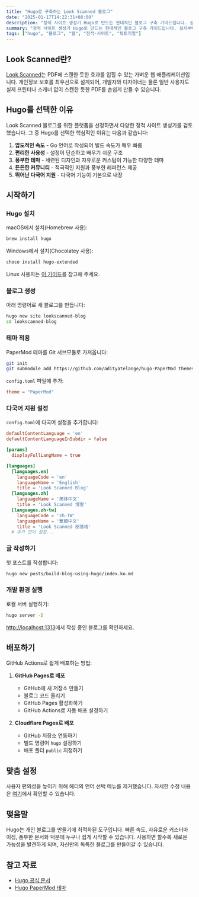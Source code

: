 ```yaml
---
title: "Hugo로 구축하는 Look Scanned 블로그"
date: "2025-01-17T14:22:31+08:00"
description: "정적 사이트 생성기 Hugo로 만드는 현대적인 블로그 구축 가이드입니다. 설치부터 설정, 배포, 맞춤 설정까지 개발자 수준에 관계없이 쉽게 따라할 수 있는 안내서입니다."
summary: "정적 사이트 생성기 Hugo로 만드는 현대적인 블로그 구축 가이드입니다. 설치부터 설정, 배포, 맞춤 설정까지 개발자 수준에 관계없이 쉽게 따라할 수 있는 안내서입니다."
tags: ["hugo", "블로그", "웹", "정적-사이트", "튜토리얼"]
---
```


## Look Scanned란?

[Look Scanned](https://lookscanned.io)는 PDF에 스캔한 듯한 효과를 입힐 수 있는 가벼운 웹 애플리케이션입니다. 개인정보 보호를 최우선으로 설계되어, 개발자와 디자이너는 물론 일반 사용자도 실제 프린터나 스캐너 없이 스캔한 듯한 PDF를 손쉽게 만들 수 있습니다.

## Hugo를 선택한 이유

Look Scanned 블로그를 위한 플랫폼을 선정하면서 다양한 정적 사이트 생성기를 검토했습니다. 그 중 Hugo를 선택한 핵심적인 이유는 다음과 같습니다:

1. **압도적인 속도** - Go 언어로 작성되어 빌드 속도가 매우 빠름
2. **편리한 사용성** - 설정이 단순하고 배우기 쉬운 구조
3. **풍부한 테마** - 세련된 디자인과 자유로운 커스텀이 가능한 다양한 테마
4. **든든한 커뮤니티** - 적극적인 지원과 풍부한 레퍼런스 제공
5. **뛰어난 다국어 지원** - 다국어 기능이 기본으로 내장

## 시작하기

### Hugo 설치

macOS에서 설치(Homebrew 사용):

```bash
brew install hugo
```

Windows에서 설치(Chocolatey 사용):

```bash
choco install hugo-extended
```

Linux 사용자는 [이 가이드](https://gohugo.io/installation/linux/)를 참고해 주세요.

### 블로그 생성

아래 명령어로 새 블로그를 만듭니다:

```bash
hugo new site lookscanned-blog
cd lookscanned-blog
```

### 테마 적용

PaperMod 테마를 Git 서브모듈로 가져옵니다:

```bash
git init
git submodule add https://github.com/adityatelange/hugo-PaperMod themes/PaperMod
```

`config.toml` 파일에 추가:

```toml
theme = "PaperMod"
```

### 다국어 지원 설정

`config.toml`에 다국어 설정을 추가합니다:

```toml
defaultContentLanguage = 'en'
defaultContentLanguageInSubdir = false

[params]
  displayFullLangName = true

[languages]
  [languages.en]
    languageCode = 'en'
    languageName = 'English'
    title = 'Look Scanned Blog'
  [languages.zh]
    languageName = '简体中文'
    title = 'Look Scanned 博客'
  [languages.zh-tw]
    languageCode = 'zh-TW'
    languageName = '繁體中文'
    title = 'Look Scanned 部落格'
  # 추가 언어 설정...
```

### 글 작성하기

첫 포스트를 작성합니다:

```bash
hugo new posts/build-blog-using-hugo/index.ko.md
```

### 개발 환경 실행

로컬 서버 실행하기:

```bash
hugo server -D
```

[http://localhost:1313](http://localhost:1313)에서 작성 중인 블로그를 확인하세요.

## 배포하기

GitHub Actions로 쉽게 배포하는 방법:

1. **GitHub Pages로 배포**

   - GitHub에 새 저장소 만들기
   - 블로그 코드 올리기
   - GitHub Pages 활성화하기
   - GitHub Actions로 자동 배포 설정하기

2. **Cloudflare Pages로 배포**
   - GitHub 저장소 연동하기
   - 빌드 명령어 `hugo` 설정하기
   - 배포 폴더 `public` 지정하기

## 맞춤 설정

사용자 편의성을 높이기 위해 헤더의 언어 선택 메뉴를 제거했습니다. 자세한 수정 내용은 [여기](https://github.com/lookscanned/lookscanned-blog/blob/main/layouts/partials/header.html)에서 확인할 수 있습니다.

## 맺음말

Hugo는 개인 블로그를 만들기에 최적화된 도구입니다. 빠른 속도, 자유로운 커스터마이징, 풍부한 문서화 덕분에 누구나 쉽게 시작할 수 있습니다. 사용하면 할수록 새로운 가능성을 발견하게 되며, 자신만의 독특한 블로그를 만들어갈 수 있습니다.

## 참고 자료

- [Hugo 공식 문서](https://gohugo.io/documentation/)
- [Hugo PaperMod 테마](https://github.com/adityatelange/hugo-PaperMod)
